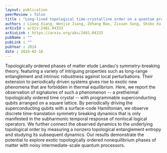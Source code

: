 ```yaml
---
layout: publication
peerReview : false
title : "Long-lived topological time-crystalline order on a quantum processor"
authors : Liang Xiang, Wenjie Jiang, Zehang Bao, Zixuan Song, Shibo Xu, Ke Wang, Jiachen Chen, Feitong Jin, Xuhao Zhu, Zitian Zhu, Fanhao Shen, Ning Wang, Chuanyu Zhang, Yaozu Wu, Yiren Zou, Jiarun Zhong, Zhengyi Cui, Aosai Zhang, Ziqi Tan, Tingting Li, Yu Gao, Jinfeng Deng, Xu Zhang, Hang Dong, Pengfei Zhang, Si Jiang, Weikang Li, Zhide Lu, Zheng-Zhi Sun, Hekang Li, Zhen Wang, Chao Song, Qiujiang Guo, Fangli Liu, Zhe-Xuan Gong, Alexey V. Gorshkov, Norman Y. Yao, Thomas Iadecola, <mark><u><strong>Francisco Macfffhado</strong></u></mark>, H. Wang, Dong-Ling Deng
arXivId : arXiv:2401.04333
arXivLink : https://arxiv.org/abs/2401.04333
pubName : ""
pubLink : ""
pubYear : 2024
date : 2024-02-18
---
```


Topologically ordered phases of matter elude Landau's symmetry-breaking theory, featuring a variety of intriguing properties such as long-range entanglement and intrinsic robustness against local perturbations. Their extension to periodically driven systems gives rise to exotic new phenomena that are forbidden in thermal equilibrium. Here, we report the observation of signatures of such a phenomenon -- a prethermal topologically ordered time crystal -- with programmable superconducting qubits arranged on a square lattice. By periodically driving the superconducting qubits with a surface-code Hamiltonian, we observe discrete time-translation symmetry breaking dynamics that is only manifested in the subharmonic temporal response of nonlocal logical operators. We further connect the observed dynamics to the underlying topological order by measuring a nonzero topological entanglement entropy and studying its subsequent dynamics. Our results demonstrate the potential to explore exotic topologically ordered nonequilibrium phases of matter with noisy intermediate-scale quantum processors. 
